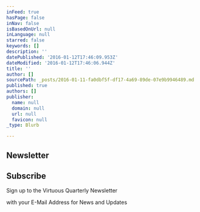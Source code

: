 ```yaml
---
inFeed: true
hasPage: false
inNav: false
isBasedOnUrl: null
inLanguage: null
starred: false
keywords: []
description: ''
datePublished: '2016-01-12T17:46:09.953Z'
dateModified: '2016-01-12T17:46:06.944Z'
title: ''
author: []
sourcePath: _posts/2016-01-11-fa0dbf5f-df17-4a69-89de-07e9b9946489.md
published: true
authors: []
publisher:
  name: null
  domain: null
  url: null
  favicon: null
_type: Blurb

---
```

## Newsletter

## Subscribe

Sign up to the Virtuous Quarterly Newsletter 

with your E-Mail Address for News and Updates